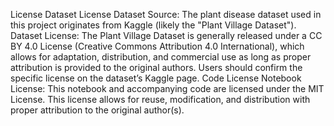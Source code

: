License
Dataset License
Dataset Source: The plant disease dataset used in this project originates from Kaggle (likely the "Plant Village Dataset").
Dataset License: The Plant Village Dataset is generally released under a CC BY 4.0 License (Creative Commons Attribution 4.0 International), which allows for adaptation, distribution, and commercial use as long as proper attribution is provided to the original authors. Users should confirm the specific license on the dataset’s Kaggle page.
Code License
Notebook License: This notebook and accompanying code are licensed under the MIT License. This license allows for reuse, modification, and distribution with proper attribution to the original author(s).
